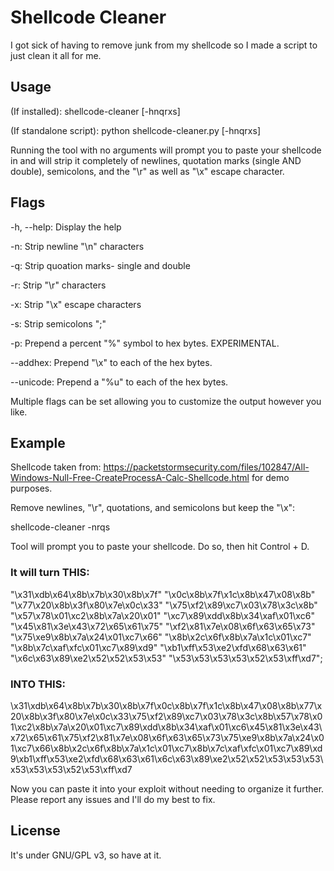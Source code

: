 # Shellcode Cleaner
I got sick of having to remove junk from my shellcode so I made a script to just clean it all for me.

## Usage

(If installed): shellcode-cleaner [-hnqrxs]

(If standalone script): python shellcode-cleaner.py [-hnqrxs]

Running the tool with no arguments will prompt you to paste your shellcode in and will strip it completely of newlines, quotation marks (single AND double), semicolons, and the "\r" as well as "\x" escape character.

## Flags
-h, --help: Display the help

-n: Strip newline "\n" characters

-q: Strip quoation marks- single and double

-r: Strip "\r" characters

-x: Strip "\x" escape characters

-s: Strip semicolons ";"

-p: Prepend a percent "%" symbol to hex bytes. EXPERIMENTAL.

--addhex: Prepend "\x" to each of the hex bytes.

--unicode: Prepend a "%u" to each of the hex bytes.

Multiple flags can be set allowing you to customize the output however you like.

## Example
Shellcode taken from: https://packetstormsecurity.com/files/102847/All-Windows-Null-Free-CreateProcessA-Calc-Shellcode.html for demo purposes.

Remove newlines, "\r", quotations, and semicolons but keep the "\x":

shellcode-cleaner -nrqs

Tool will prompt you to paste your shellcode. Do so, then hit Control + D.

### It will turn THIS:
  "\x31\xdb\x64\x8b\x7b\x30\x8b\x7f"
        "\x0c\x8b\x7f\x1c\x8b\x47\x08\x8b"
        "\x77\x20\x8b\x3f\x80\x7e\x0c\x33"
        "\x75\xf2\x89\xc7\x03\x78\x3c\x8b"
        "\x57\x78\x01\xc2\x8b\x7a\x20\x01"
        "\xc7\x89\xdd\x8b\x34\xaf\x01\xc6"
        "\x45\x81\x3e\x43\x72\x65\x61\x75"
        "\xf2\x81\x7e\x08\x6f\x63\x65\x73"
        "\x75\xe9\x8b\x7a\x24\x01\xc7\x66"
        "\x8b\x2c\x6f\x8b\x7a\x1c\x01\xc7"
        "\x8b\x7c\xaf\xfc\x01\xc7\x89\xd9"
        "\xb1\xff\x53\xe2\xfd\x68\x63\x61"
        "\x6c\x63\x89\xe2\x52\x52\x53\x53"
        "\x53\x53\x53\x53\x52\x53\xff\xd7";
        
### INTO THIS:
 
\x31\xdb\x64\x8b\x7b\x30\x8b\x7f\x0c\x8b\x7f\x1c\x8b\x47\x08\x8b\x77\x20\x8b\x3f\x80\x7e\x0c\x33\x75\xf2\x89\xc7\x03\x78\x3c\x8b\x57\x78\x01\xc2\x8b\x7a\x20\x01\xc7\x89\xdd\x8b\x34\xaf\x01\xc6\x45\x81\x3e\x43\x72\x65\x61\x75\xf2\x81\x7e\x08\x6f\x63\x65\x73\x75\xe9\x8b\x7a\x24\x01\xc7\x66\x8b\x2c\x6f\x8b\x7a\x1c\x01\xc7\x8b\x7c\xaf\xfc\x01\xc7\x89\xd9\xb1\xff\x53\xe2\xfd\x68\x63\x61\x6c\x63\x89\xe2\x52\x52\x53\x53\x53\x53\x53\x53\x52\x53\xff\xd7

Now you can paste it into your exploit without needing to organize it further.
Please report any issues and I'll do my best to fix.

## License

It's under GNU/GPL v3, so have at it. 
